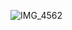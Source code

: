 ![IMG_4562](https://user-images.githubusercontent.com/45973908/113955921-38efa580-984f-11eb-9502-ff0493ef6489.PNG)

